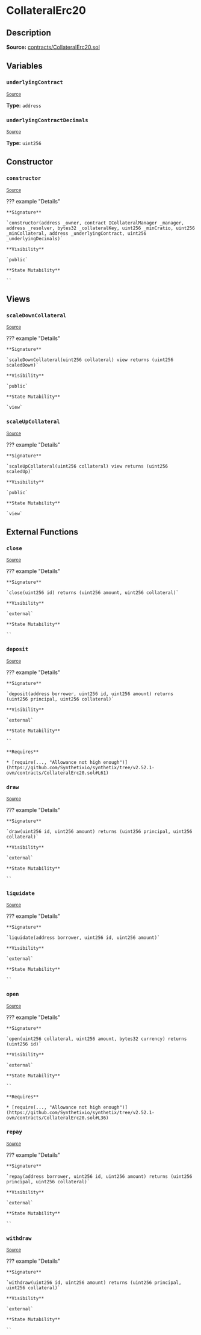 # CollateralErc20

## Description

**Source:** [contracts/CollateralErc20.sol](https://github.com/Synthetixio/synthetix/tree/v2.52.1-ovm/contracts/CollateralErc20.sol)

## Variables

### `underlyingContract`

<sub>[Source](https://github.com/Synthetixio/synthetix/tree/v2.52.1-ovm/contracts/CollateralErc20.sol#L12)</sub>

**Type:** `address`

### `underlyingContractDecimals`

<sub>[Source](https://github.com/Synthetixio/synthetix/tree/v2.52.1-ovm/contracts/CollateralErc20.sol#L14)</sub>

**Type:** `uint256`

## Constructor

### `constructor`

<sub>[Source](https://github.com/Synthetixio/synthetix/tree/v2.52.1-ovm/contracts/CollateralErc20.sol#L16)</sub>

??? example "Details"

    **Signature**

    `constructor(address _owner, contract ICollateralManager _manager, address _resolver, bytes32 _collateralKey, uint256 _minCratio, uint256 _minCollateral, address _underlyingContract, uint256 _underlyingDecimals)`

    **Visibility**

    `public`

    **State Mutability**

    ``

## Views

### `scaleDownCollateral`

<sub>[Source](https://github.com/Synthetixio/synthetix/tree/v2.52.1-ovm/contracts/CollateralErc20.sol#L114)</sub>

??? example "Details"

    **Signature**

    `scaleDownCollateral(uint256 collateral) view returns (uint256 scaledDown)`

    **Visibility**

    `public`

    **State Mutability**

    `view`

### `scaleUpCollateral`

<sub>[Source](https://github.com/Synthetixio/synthetix/tree/v2.52.1-ovm/contracts/CollateralErc20.sol#L108)</sub>

??? example "Details"

    **Signature**

    `scaleUpCollateral(uint256 collateral) view returns (uint256 scaledUp)`

    **Visibility**

    `public`

    **State Mutability**

    `view`

## External Functions

### `close`

<sub>[Source](https://github.com/Synthetixio/synthetix/tree/v2.52.1-ovm/contracts/CollateralErc20.sol#L47)</sub>

??? example "Details"

    **Signature**

    `close(uint256 id) returns (uint256 amount, uint256 collateral)`

    **Visibility**

    `external`

    **State Mutability**

    ``

### `deposit`

<sub>[Source](https://github.com/Synthetixio/synthetix/tree/v2.52.1-ovm/contracts/CollateralErc20.sol#L56)</sub>

??? example "Details"

    **Signature**

    `deposit(address borrower, uint256 id, uint256 amount) returns (uint256 principal, uint256 collateral)`

    **Visibility**

    `external`

    **State Mutability**

    ``

    **Requires**

    * [require(..., "Allowance not high enough")](https://github.com/Synthetixio/synthetix/tree/v2.52.1-ovm/contracts/CollateralErc20.sol#L61)

### `draw`

<sub>[Source](https://github.com/Synthetixio/synthetix/tree/v2.52.1-ovm/contracts/CollateralErc20.sol#L91)</sub>

??? example "Details"

    **Signature**

    `draw(uint256 id, uint256 amount) returns (uint256 principal, uint256 collateral)`

    **Visibility**

    `external`

    **State Mutability**

    ``

### `liquidate`

<sub>[Source](https://github.com/Synthetixio/synthetix/tree/v2.52.1-ovm/contracts/CollateralErc20.sol#L95)</sub>

??? example "Details"

    **Signature**

    `liquidate(address borrower, uint256 id, uint256 amount)`

    **Visibility**

    `external`

    **State Mutability**

    ``

### `open`

<sub>[Source](https://github.com/Synthetixio/synthetix/tree/v2.52.1-ovm/contracts/CollateralErc20.sol#L31)</sub>

??? example "Details"

    **Signature**

    `open(uint256 collateral, uint256 amount, bytes32 currency) returns (uint256 id)`

    **Visibility**

    `external`

    **State Mutability**

    ``

    **Requires**

    * [require(..., "Allowance not high enough")](https://github.com/Synthetixio/synthetix/tree/v2.52.1-ovm/contracts/CollateralErc20.sol#L36)

### `repay`

<sub>[Source](https://github.com/Synthetixio/synthetix/tree/v2.52.1-ovm/contracts/CollateralErc20.sol#L83)</sub>

??? example "Details"

    **Signature**

    `repay(address borrower, uint256 id, uint256 amount) returns (uint256 principal, uint256 collateral)`

    **Visibility**

    `external`

    **State Mutability**

    ``

### `withdraw`

<sub>[Source](https://github.com/Synthetixio/synthetix/tree/v2.52.1-ovm/contracts/CollateralErc20.sol#L71)</sub>

??? example "Details"

    **Signature**

    `withdraw(uint256 id, uint256 amount) returns (uint256 principal, uint256 collateral)`

    **Visibility**

    `external`

    **State Mutability**

    ``
